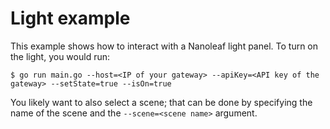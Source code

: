 # Light example

This example shows how to interact with a Nanoleaf light panel. To turn on the light, you would run:

```
$ go run main.go --host=<IP of your gateway> --apiKey=<API key of the gateway> --setState=true --isOn=true
```

You likely want to also select a scene; that can be done by specifying the name of the scene and the `--scene=<scene name>` argument.
